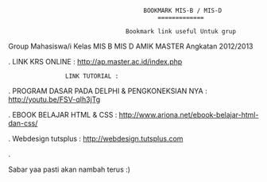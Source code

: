                                           BOOKMARK MIS-B / MIS-D
                                              =============

                                     Bookmark link useful Untuk grup


Group Mahasiswa/i Kelas MIS B MIS D AMIK MASTER Angkatan 2012/2013



. LINK KRS ONLINE                                                       :  http://ap.master.ac.id/index.php






                    LINK TUTORIAL :

. PROGRAM DASAR PADA DELPHI & PENGKONEKSIAN NYA                         : http://youtu.be/FSV-qIh3jTg


. EBOOK BELAJAR HTML & CSS                                              : http://www.ariona.net/ebook-belajar-html-dan-css/


. Webdesign tutsplus                                                    : http://webdesign.tutsplus.com


. 






Sabar yaa pasti akan nambah terus :)
